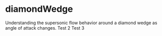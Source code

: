 # diamondWedge
Understanding the supersonic flow behavior around a diamond wedge as angle of attack changes.
Test 2
Test 3